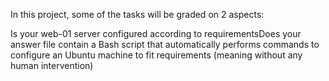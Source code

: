 In this project, some of the tasks will be graded on 2 aspects:

Is your web-01 server configured according to requirementsDoes your answer file contain a Bash script that automatically performs commands to configure an Ubuntu machine to fit requirements (meaning without any human intervention)
